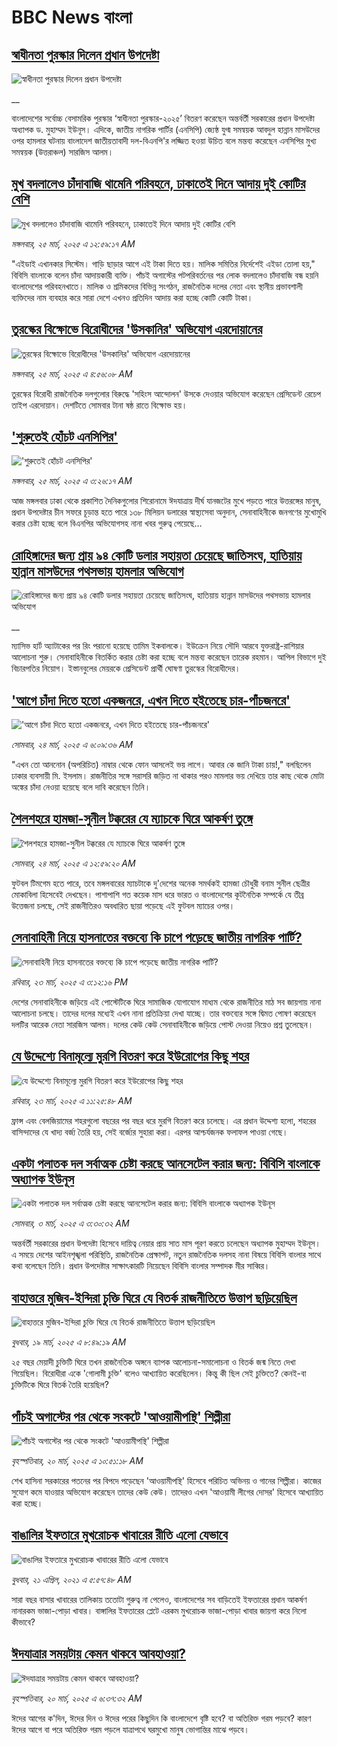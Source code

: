 # BBC News বাংলা## [স্বাধীনতা পুরস্কার দিলেন প্রধান উপদেষ্টা](https://www.bbc.co.uk/bengali/live/cd65dg309y6t?at_campaign=githubrss)![স্বাধীনতা পুরস্কার দিলেন প্রধান উপদেষ্টা](https://ichef.bbci.co.uk/ace/standard/240/cpsprodpb/7eaf/live/3d1efec0-093a-11f0-94d4-6f954f5dcfa3.jpg)__বাংলাদেশের সর্বোচ্চ বেসামরিক পুরস্কার ‘স্বাধীনতা পুরস্কার-২০২৫’ বিতরণ করেছেন অন্তর্বর্তী সরকারের প্রধান উপদেষ্টা অধ্যাপক ড. মুহাম্মদ ইউনূস। এদিকে, জাতীয় নাগরিক পার্টির (এনসিপি) জ্যেষ্ঠ যুগ্ম সমন্বয়ক আবদুল হান্নান মাসউদের ওপর হামলার ঘটনায় বাংলাদেশ জাতীয়তাবাদী দল-বিএনপি'র লজ্জিত হওয়া উচিত বলে মন্তব্য করেছেন এনসিপির মুখ্য সমন্বয়ক (উত্তরাঞ্চল) সারজিস আলম।## [মুখ বদলালেও চাঁদাবাজি থামেনি পরিবহনে, ঢাকাতেই দিনে আদায় দুই কোটির বেশি](https://www.bbc.com/bengali/articles/c5ymzqv7qezo?at_campaign=githubrss)![মুখ বদলালেও চাঁদাবাজি থামেনি পরিবহনে, ঢাকাতেই দিনে আদায় দুই কোটির বেশি](https://ichef.bbci.co.uk/ace/standard/240/cpsprodpb/4383/live/b5ab5300-0572-11f0-a165-4b63c0a4f6f3.jpg)_মঙ্গলবার, ২৫ মার্চ, ২০২৫ এ ১২:৫৯:১৭ AM_"এইডাই এখানকার সিস্টেম। গাড়ি ছাড়ার আগে এই টাকা দিতে হয়। মালিক সমিতির নির্দেশেই এইডা তোলা হয়," বিবিসি বাংলাকে বলেন চাঁদা আদায়কারী ব্যক্তি। পাঁচই অগাস্টের পটপরিবর্তনের পর লোক বদলালেও চাঁদাবাজি বন্ধ হয়নি বাংলাদেশের পরিবহনখাতে। মালিক ও শ্রমিকদের বিভিন্ন সংগঠন, রাজনৈতিক দলের নেতা এবং স্থানীয় প্রভাবশালী ব্যক্তিদের নাম ব্যবহার করে সারা দেশে এখনও প্রতিদিন আদায় করা হচ্ছে কোটি কোটি টাকা।## [তুরস্কের বিক্ষোভে বিরোধীদের 'উসকানির'  অভিযোগ এরদোয়ানের](https://www.bbc.com/bengali/articles/cx20qwwvzr1o?at_campaign=githubrss)![তুরস্কের বিক্ষোভে বিরোধীদের 'উসকানির'  অভিযোগ এরদোয়ানের](https://ichef.bbci.co.uk/ace/standard/240/cpsprodpb/fd3f/live/441094f0-0926-11f0-88b7-5556e7b55c5e.jpg)_মঙ্গলবার, ২৫ মার্চ, ২০২৫ এ ৪:৫৬:০৮ AM_তুরস্কের বিরোধী রাজনৈতিক দলগুলোর বিরুদ্ধে 'সহিংস আন্দোলন' উসকে দেওয়ার অভিযোগ করেছেন প্রেসিডেন্ট রেচেপ তাইপ এরদোয়ান। দেশটিতে সোমবার টানা ষষ্ঠ রাতে  বিক্ষোভ হয়।## ['শুরুতেই হোঁচট এনসিপির'](https://www.bbc.com/bengali/articles/c4g0125kzy3o?at_campaign=githubrss)!['শুরুতেই হোঁচট এনসিপির'](https://ichef.bbci.co.uk/ace/standard/240/cpsprodpb/235c/live/c7338480-0919-11f0-88b7-5556e7b55c5e.jpg)_মঙ্গলবার, ২৫ মার্চ, ২০২৫ এ ৩:২৬:১৭ AM_আজ মঙ্গলবার ঢাকা থেকে প্রকাশিত দৈনিকগুলোর শিরোনামে ঈদযাত্রায় দীর্ঘ যানজটের মুখে পড়তে পারে উত্তরঙ্গের মানুষ, প্রধান উপদেষ্টার চীন সফরে চূড়ান্ত হতে পারে ১৩৮ মিলিয়ন ডলারের স্বাস্থ্যসেবা অনুদান, সেনাবাহিনীকে জনগণের মুখোমুখি করার চেষ্টা হচ্ছে বলে বিএনপির অভিযোগসহ নানা খবর গুরুত্ব পেয়েছে…## [রোহিঙ্গাদের জন্য প্রায় ৯৪ কোটি ডলার সহায়তা চেয়েছে জাতিসংঘ, হাতিয়ায় হান্নান মাসউদের পথসভায় হামলার অভিযোগ](https://www.bbc.co.uk/bengali/live/cy0dzjyn283t?at_campaign=githubrss)![রোহিঙ্গাদের জন্য প্রায় ৯৪ কোটি ডলার সহায়তা চেয়েছে জাতিসংঘ, হাতিয়ায় হান্নান মাসউদের পথসভায় হামলার অভিযোগ](https://ichef.bbci.co.uk/ace/standard/240/cpsprodpb/e957/live/149e88d0-08cc-11f0-94d4-6f954f5dcfa3.jpg)__ম্যাসিভ হার্ট অ্যাটাকের পর রিং পরানো হয়েছে তামিম ইকবালকে। ইউক্রেন নিয়ে সৌদি আরবে যুক্তরাষ্ট্র-রাশিয়ার আলোচনা শুরু। সেনাবাহিনীকে বিতর্কিত করার চেষ্টা করা হচ্ছে বলে মন্তব্য করেছেন তারেক রহমান। আপিল বিভাগে দুই বিচারপতির নিয়োগ। ইস্তানবুলের মেয়রকে প্রেসিডেন্ট প্রার্থী ঘোষণা তুরস্কের বিরোধীদের।## ['আগে চাঁদা দিতে হতো একজনরে, এখন দিতে হইতেছে চার-পাঁচজনরে'](https://www.bbc.com/bengali/articles/c2047z7lnwpo?at_campaign=githubrss)!['আগে চাঁদা দিতে হতো একজনরে, এখন দিতে হইতেছে চার-পাঁচজনরে'](https://ichef.bbci.co.uk/ace/standard/240/cpsprodpb/b548/live/84c657b0-0812-11f0-b352-537c712a39b7.jpg)_সোমবার, ২৪ মার্চ, ২০২৫ এ ৬:০৯:৩৬ AM_"এখন তো আননোন (অপরিচিত) নাম্বার থেকে ফোন আসলেই ভয় লাগে। আবার কে জানি টাকা চায়!," বলছিলেন ঢাকার ব্যবসায়ী মি. ইসলাম। রাজনীতির সঙ্গে সরাসরি জড়িত না থাকার পরও মামলার ভয় দেখিয়ে তার কাছ থেকে মোটা অঙ্কের চাঁদা নেওয়া হয়েছে বলে দাবি করেছেন তিনি।## [শৈলশহরে হামজা-সুনীল টক্করের যে ম্যাচকে ঘিরে আকর্ষণ তুঙ্গে](https://www.bbc.com/bengali/articles/c1kjxvy92r3o?at_campaign=githubrss)![শৈলশহরে হামজা-সুনীল টক্করের যে ম্যাচকে ঘিরে আকর্ষণ তুঙ্গে](https://ichef.bbci.co.uk/ace/standard/240/cpsprodpb/44ee/live/122b7160-07d9-11f0-8aad-d30c42e87de8.jpg)_সোমবার, ২৪ মার্চ, ২০২৫ এ ১২:৫৯:২০ AM_ফুটবল টিমগেম হতে পারে, তবে মঙ্গলবারের ম্যাচটাকে দু'দেশের অনেক সমর্থকই হামজা চৌধুরী বনাম সুনীল ছেত্রীর মোকাবিলা হিসেবেই দেখছেন। পাশাপাশি গত কয়েক মাস ধরে ভারত ও বাংলাদেশের কূটনৈতিক সম্পর্কে যে তীব্র উত্তেজনা চলছে, সেই রাজনীতিরও অবধারিত ছায়া পড়েছে এই ফুটবল ম্যাচের ওপর।## [সেনাবাহিনী নিয়ে হাসনাতের বক্তব্যে কি চাপে পড়েছে জাতীয় নাগরিক পার্টি?](https://www.bbc.com/bengali/articles/cyvezjj6z1lo?at_campaign=githubrss)![সেনাবাহিনী নিয়ে হাসনাতের বক্তব্যে কি চাপে পড়েছে জাতীয় নাগরিক পার্টি?](https://ichef.bbci.co.uk/ace/standard/240/cpsprodpb/6e15/live/91fa27b0-07de-11f0-88b7-5556e7b55c5e.jpg)_রবিবার, ২৩ মার্চ, ২০২৫ এ ৩:১২:১৬ PM_দেশের সেনাবাহিনীকে জড়িয়ে এই পোস্টেটিকে ঘিরে সামাজিক যোগাযোগ মাধ্যম থেকে রাজনীতির মাঠ সব জায়গায় নানা আলোচনা চলছে। তাদের দলের মধ্যেই এখন নানা প্রতিক্রিয়া দেখা যাচ্ছে। তার বক্তব্যের সঙ্গে দ্বিমত পোষণ করেছেন দলটির আরেক নেতা সারজিস আলম।  দলের কেউ কেউ সেনাবাহিনীকে জড়িয়ে পোস্ট দেওয়া নিয়েও প্রশ্ন তুলেছেন।## [যে উদ্দেশ্যে বিনামূল্যে মুরগি বিতরণ করে ইউরোপের কিছু শহর](https://www.bbc.com/bengali/articles/c2d4yg2le4ro?at_campaign=githubrss)![যে উদ্দেশ্যে বিনামূল্যে মুরগি বিতরণ করে ইউরোপের কিছু শহর](https://ichef.bbci.co.uk/ace/standard/240/cpsprodpb/12ff/live/e7e240a0-04bd-11f0-97d3-37df2b293ed1.jpg)_রবিবার, ২৩ মার্চ, ২০২৫ এ ১১:২৫:৪৮ AM_ফ্রান্স এবং বেলজিয়ামের শহরগুলো বছরের পর বছর ধরে মুরগি বিতরণ করে চলেছে। এর প্রধান উদ্দেশ্য হলো, শহরের বাসিন্দাদের যে খাদ্য বর্জ্য তৈরি হয়, সেই বর্জ্যের সুহারা করা। এরপর আশ্চর্যজনক ফলাফল পাওয়া গেছে।## [একটা পলাতক দল সর্বাত্মক চেষ্টা করছে আনসেটেল করার জন্য:  বিবিসি বাংলাকে অধ্যাপক ইউনূস ](https://www.bbc.com/bengali/articles/cn4yy9gr8dlo?at_campaign=githubrss)![একটা পলাতক দল সর্বাত্মক চেষ্টা করছে আনসেটেল করার জন্য:  বিবিসি বাংলাকে অধ্যাপক ইউনূস ](https://ichef.bbci.co.uk/ace/standard/240/cpsprodpb/62c1/live/00c95a20-f5bb-11ef-896e-d7e7fb1719a4.jpg)_সোমবার, ৩ মার্চ, ২০২৫ এ ৩:৩০:৩২ AM_অন্তর্বর্তী সরকারের প্রধান উপদেষ্টা হিসেবে দায়িত্ব নেয়ার প্রায় সাত মাস পূরণ করতে চলেছেন অধ্যাপক মুহাম্মদ ইউনূস। এ সময়ে দেশের আইনশৃঙ্খলা পরিস্থিতি, রাজনৈতিক প্রেক্ষাপট, নতুন রাজনৈতিক দলসহ নানা বিষয়ে বিবিসি বাংলার সাথে কথা বলেছেন তিনি। প্রধান উপদেষ্টার সাক্ষাৎকারটি নিয়েছেন বিবিসি বাংলার সম্পাদক মীর সাব্বির।## [বাহাত্তরে মুজিব-ইন্দিরা চুক্তি ঘিরে যে বিতর্ক রাজনীতিতে উত্তাপ ছড়িয়েছিল](https://www.bbc.com/bengali/articles/c3e420ew22go?at_campaign=githubrss)![বাহাত্তরে মুজিব-ইন্দিরা চুক্তি ঘিরে যে বিতর্ক রাজনীতিতে উত্তাপ ছড়িয়েছিল](https://ichef.bbci.co.uk/ace/standard/240/cpsprodpb/4125/live/e9aa6f00-0424-11f0-97d3-37df2b293ed1.jpg)_বুধবার, ১৯ মার্চ, ২০২৫ এ ৮:৪৯:১৯ AM_২৫ বছর মেয়াদী চুক্তিটি ঘিরে তখন রাজনৈতিক অঙ্গনে ব্যাপক আলোচনা-সমালোচনা ও বিতর্ক জন্ম নিতে দেখা গিয়েছিল। বিরোধীরা একে 'গোলামী চুক্তি' বলেও আখ্যায়িত করেছিলেন। কিন্তু কী ছিল সেই চুক্তিতে? কেনই-বা চুক্তিটিকে ঘিরে বিতর্ক তৈরি হয়েছিল?## [পাঁচই অগাস্টের পর থেকে সংকটে 'আওয়ামীপন্থি' শিল্পীরা](https://www.bbc.com/bengali/articles/cvg51zp4p0do?at_campaign=githubrss)![পাঁচই অগাস্টের পর থেকে সংকটে 'আওয়ামীপন্থি' শিল্পীরা](https://ichef.bbci.co.uk/ace/standard/240/cpsprodpb/a65c/live/a91d5de0-040f-11f0-9a14-55d29bbe2f11.jpg)_বৃহস্পতিবার, ২০ মার্চ, ২০২৫ এ ১০:৫১:১৮ AM_শেখ হাসিনা সরকারের পতনের পর বিপদে পড়েছেন 'আওয়ামীপন্থি' হিসেবে পরিচিত অভিনয় ও গানের শিল্পীরা। কাজের সুযোগ কমে যাওয়ার অভিযোগ করেছেন তাদের কেউ কেউ। তাদেরও এখন 'আওয়ামী লীগের দোসর' হিসেবে আখ্যায়িত করা হচ্ছে।## [বাঙালির ইফতারে মুখরোচক খাবারের রীতি এলো যেভাবে](https://www.bbc.com/bengali/news-56822659?at_campaign=githubrss)![বাঙালির ইফতারে মুখরোচক খাবারের রীতি এলো যেভাবে](https://ichef.bbci.co.uk/ace/standard/240/cpsprodpb/AA0D/production/_118133534_69c69df9-e435-4cf0-b789-56a71b93ded3.jpg)_বুধবার, ২১ এপ্রিল, ২০২১ এ ৫:৫৭:৪৮ AM_সারা বছর বাসার খাবারের তালিকায় ততোটা গুরুত্ব না পেলেও, বাংলাদেশের সব বাড়িতেই ইফতারের প্রধান আকর্ষণ নানারকম ভাজা-পোড়া খাবার। বাঙ্গালির ইফতারের প্লেটে এরকম মুখরোচক ভাজা-পোড়া খাবার জায়গা করে নিলো কীভাবে?## [ঈদযাত্রার সময়টায় কেমন থাকবে আবহাওয়া? ](https://www.bbc.com/bengali/articles/c2kgynvwpe1o?at_campaign=githubrss)![ঈদযাত্রার সময়টায় কেমন থাকবে আবহাওয়া? ](https://ichef.bbci.co.uk/ace/standard/240/cpsprodpb/3857/live/dc94d7b0-0550-11f0-88b7-5556e7b55c5e.jpg)_বৃহস্পতিবার, ২০ মার্চ, ২০২৫ এ ৬:৩৭:৩২ AM_ঈদের আগের ক'দিন, ঈদের দিন ও ঈদের পরের কিছুদিন কি বাংলাদেশে বৃষ্টি হবে? বা অতিরিক্ত গরম পড়বে? কারণ ঈদের আগে বা পরে অতিরিক্ত গরম পড়লে যাত্রাপথে ঘরমুখো মানুষ ভোগান্তির মাঝে পড়বে।